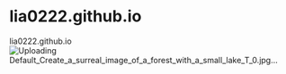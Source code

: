 # lia0222.github.io
lia0222.github.io
![Uploading Default_Create_a_surreal_image_of_a_forest_with_a_small_lake_T_0.jpg…]()

